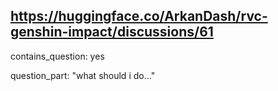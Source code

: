 ## https://huggingface.co/ArkanDash/rvc-genshin-impact/discussions/61

contains_question: yes

question_part: "what should i do..."